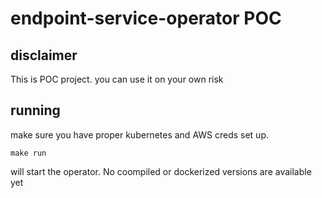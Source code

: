 # endpoint-service-operator POC

## disclaimer

This is POC project. you can use it on your own risk

## running

make sure you have proper kubernetes and AWS creds set up.
```
make run
```

will start the operator. No coompiled or dockerized versions are available yet